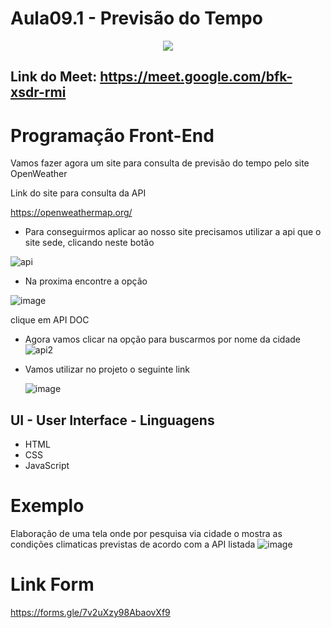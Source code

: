 # Aula09.1 -  Previsão do Tempo
<div align = "center">
<img src="https://github.com/user-attachments/assets/4e26f7a9-98c3-4f15-92e0-363d1c2499d5">
</div> 


## Link do Meet: https://meet.google.com/bfk-xsdr-rmi

# Programação Front-End
Vamos fazer agora um site para consulta de previsão do tempo pelo site OpenWeather

Link do site para consulta da API

https://openweathermap.org/

 - Para conseguirmos aplicar ao nosso site precisamos utilizar a api que o site sede, clicando neste botão

![api](https://github.com/user-attachments/assets/d0ecefb9-5f80-4e39-89fa-6d84c3ff7196)


 - Na proxima encontre a opção 

![image](https://github.com/user-attachments/assets/98213300-d617-4331-b643-b4f6b1670ac2)

clique em API DOC


 - Agora vamos clicar na opção para buscarmos por nome da cidade
![api2](https://github.com/user-attachments/assets/147156b2-bf72-4337-b917-ff2482cfda54)


 - Vamos utilizar no projeto o seguinte link

   ![image](https://github.com/user-attachments/assets/d12e720f-e075-480f-af3a-6430ee3217d0)




## UI - User Interface - Linguagens
- HTML
- CSS
- JavaScript




# Exemplo
Elaboração de uma tela onde por pesquisa via cidade o mostra as condições climaticas previstas de acordo com a API listada
![image](https://github.com/wellifabio/senai2024/assets/156427878/0d7eba57-187f-4b2c-96ae-4db0725fab30)


# Link Form

https://forms.gle/7v2uXzy98AbaovXf9
